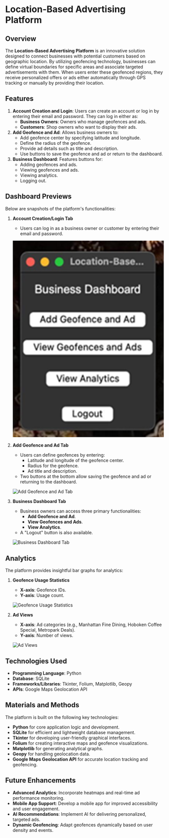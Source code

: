 # Location-Based Advertising Platform

## Overview  
The **Location-Based Advertising Platform** is an innovative solution designed to connect businesses with potential customers based on geographic location. By utilizing geofencing technology, businesses can define virtual boundaries for specific areas and associate targeted advertisements with them. When users enter these geofenced regions, they receive personalized offers or ads either automatically through GPS tracking or manually by providing their location.

## Features  
1. **Account Creation and Login**: Users can create an account or log in by entering their email and password. They can log in either as:
   - **Business Owners**: Owners who manage geofences and ads.
   - **Customers**: Shop owners who want to display their ads.  
2. **Add Geofence and Ad**: Allows business owners to:
   - Add geofence center by specifying latitude and longitude.
   - Define the radius of the geofence.
   - Provide ad details such as title and description.
   - Use buttons to save the geofence and ad or return to the dashboard.
3. **Business Dashboard**: Features buttons for:
   - Adding geofences and ads.
   - Viewing geofences and ads.
   - Viewing analytics.
   - Logging out.

## Dashboard Previews  
Below are snapshots of the platform's functionalities:  

1. **Account Creation/Login Tab**  
   - Users can log in as a business owner or customer by entering their email and password.  

   ![Account Creation/Login Tab](https://github.com/komal803/LOCATION-BASED-ADS-OFFER/blob/main/business.jpg) <!-- Replace with your image path -->

2. **Add Geofence and Ad Tab**  
   - Users can define geofences by entering:
     - Latitude and longitude of the geofence center.
     - Radius for the geofence.
     - Ad title and description.  
   - Two buttons at the bottom allow saving the geofence and ad or returning to the dashboard.  

   ![Add Geofence and Ad Tab](assets/img/add-geofence.jpg) <!-- Replace with your image path -->

3. **Business Dashboard Tab**  
   - Business owners can access three primary functionalities:
     - **Add Geofence and Ad**.
     - **View Geofences and Ads**.
     - **View Analytics**.  
   - A "Logout" button is also available.  

   ![Business Dashboard Tab](assets/img/business-dashboard.jpg) <!-- Replace with your image path -->

## Analytics  
The platform provides insightful bar graphs for analytics:

1. **Geofence Usage Statistics**  
   - **X-axis**: Geofence IDs.  
   - **Y-axis**: Usage count.  

   ![Geofence Usage Statistics](assets/img/geofence-usage.jpg) <!-- Replace with your image path -->

2. **Ad Views**  
   - **X-axis**: Ad categories (e.g., Manhattan Fine Dining, Hoboken Coffee Special, Metropark Deals).  
   - **Y-axis**: Number of views.  

   ![Ad Views](assets/img/ad-views.jpg) <!-- Replace with your image path -->

## Technologies Used  
- **Programming Language**: Python  
- **Database**: SQLite  
- **Frameworks/Libraries**: Tkinter, Folium, Matplotlib, Geopy  
- **APIs**: Google Maps Geolocation API  

## Materials and Methods  
The platform is built on the following key technologies:  
- **Python** for core application logic and development.  
- **SQLite** for efficient and lightweight database management.  
- **Tkinter** for developing user-friendly graphical interfaces.  
- **Folium** for creating interactive maps and geofence visualizations.  
- **Matplotlib** for generating analytical graphs.  
- **Geopy** for handling geolocation data.  
- **Google Maps Geolocation API** for accurate location tracking and geofencing.

## Future Enhancements  
- **Advanced Analytics**: Incorporate heatmaps and real-time ad performance monitoring.  
- **Mobile App Support**: Develop a mobile app for improved accessibility and user engagement.  
- **AI Recommendations**: Implement AI for delivering personalized, targeted ads.  
- **Dynamic Geofencing**: Adapt geofences dynamically based on user density and events.


